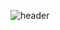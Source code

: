 ![header](https://capsule-render.vercel.app/api?type=waving&reversal=true&color=10:1d6fec,90:06bff0&text=Welcome~!&fontColor=ffffff&fontSize=40)

